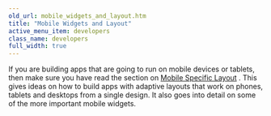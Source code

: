 ```yaml
---
old_url: mobile_widgets_and_layout.htm
title: "Mobile Widgets and Layout"
active_menu_item: developers
class_name: developers
full_width: true
---
```



If you are building apps that are going to run on mobile devices or tablets, then make sure you have read the section on [Mobile Specific Layout](/developers/documentation/product-guide/mobile-apps-sites/) . This gives ideas on how to build apps with adaptive layouts that work on phones, tablets and desktops from a single design. It also goes into detail on some of the more important mobile widgets.

